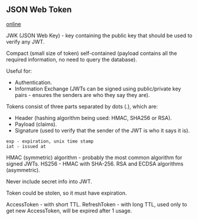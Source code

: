 JSON Web Token
-

[online](https://jwt.io/)

JWK (JSON Web Key) - key containing the public key that should be used to verify any JWT.

Compact (small size of token) self-contained (payload contains all the required information,
no need to query the database).

Useful for:
* Authentication.
* Information Exchange
  (JWTs can be signed using public/private key pairs - ensures
  the senders are who they say they are).

Tokens consist of three parts separated by dots (.), which are:
* Header (hashing algorithm being used: HMAC, SHA256 or RSA).
* Payload (claims).
* Signature (used to verify that the sender of the JWT is who it says it is).

````
exp - expiration, unix time stamp
iat - issued at
````

HMAC (symmetric) algorithm - probably the most common algorithm for signed JWTs.
HS256 - HMAC with SHA-256.
RSA and ECDSA algorithms (asymmetric).

Never include secret info into JWT.

Token could be stolen, so it must have expiration.

AccessToken - with short TTL.
RefreshToken - with long TTL, used only to get new AccessToken, will be expired after 1 usage.

